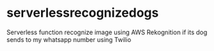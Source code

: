 # serverlessrecognizedogs
Serverless function recognize image using AWS Rekognition if its dog sends to my whatsapp number using Twilio
